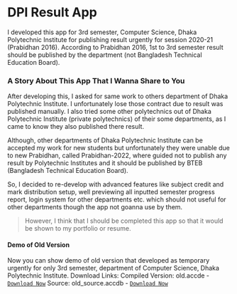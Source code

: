 # DPI Result App

I developed this app for 3rd semester, Computer Science, Dhaka Polytechnic Institute for publishing result urgently for session 2020-21 (Prabidhan 2016). According to Prabidhan 2016, 1st to 3rd semester result should be published by the department (not Bangladesh Technical Education Board).

### A Story About This App That I Wanna Share to You

After developing this, I asked for same work to others department of Dhaka Polytechnic Institute. I unfortunately lose those contract due to result was published manually. I also tried some other polytechnics out of Dhaka Polytechnic Institute (private polytechnics) of their some departments, as I came to know they also published there result.

Although, other departments of Dhaka Polytechnic Institute can be accepted my work for new students but unfortunately they were unable due to new Prabidhan, called Prabidhan-2022, where guided not to publish any result by Polytechnic Institutes and it should be published by BTEB (Bangladesh Technical Education Board).

So, I decided to re-develop with advanced features like subject credit and mark distribution setup, well previewing all inputted semester progress report, login system for other departments etc. which should not useful for other departments though the app not goanna use by them.

> However, I think that I should be completed this app so that it would be shown to my portfolio or resume.

#### Demo of Old Version

Now you can show demo of old version that developed as temporary urgently for only 3rd semester, department of Computer Science, Dhaka Polytechnic Institute.
Download Links:
Compiled Version: old.accde - [`Download Now`](/old.accde)
Source: old_source.accdb - [`Download Now`](/old_source.accdb)

